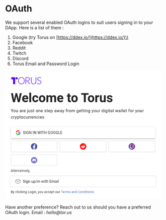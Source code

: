 # OAuth

We support several enabled OAuth logins to suit users signing in to your DApp. Here is a list of them :   
1. Google \(try Torus on [https://ddex.io/](https://ddex.io/)\)  
2. Facebook   
3. Reddit   
4. Twitch   
5. Discord
6. Torus Email and Password Login

![](../.gitbook/assets/login-with-email.png)

Have another preference? Reach out to us should you have a preferred OAuth login. Email : _hello@tor.us_



